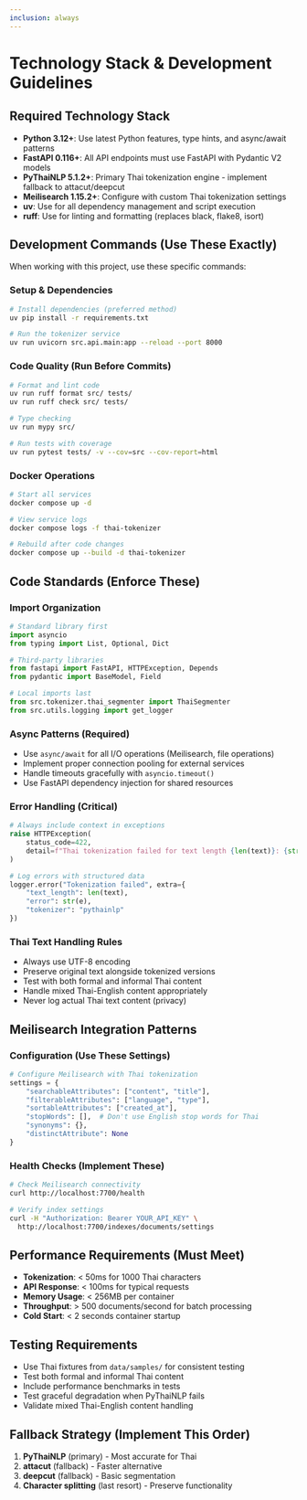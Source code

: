```yaml
---
inclusion: always
---
```


# Technology Stack & Development Guidelines

## Required Technology Stack
- **Python 3.12+**: Use latest Python features, type hints, and async/await patterns
- **FastAPI 0.116+**: All API endpoints must use FastAPI with Pydantic V2 models
- **PyThaiNLP 5.1.2+**: Primary Thai tokenization engine - implement fallback to attacut/deepcut
- **Meilisearch 1.15.2+**: Configure with custom Thai tokenization settings
- **uv**: Use for all dependency management and script execution
- **ruff**: Use for linting and formatting (replaces black, flake8, isort)

## Development Commands (Use These Exactly)
When working with this project, use these specific commands:

### Setup & Dependencies
```bash
# Install dependencies (preferred method)
uv pip install -r requirements.txt

# Run the tokenizer service
uv run uvicorn src.api.main:app --reload --port 8000
```

### Code Quality (Run Before Commits)
```bash
# Format and lint code
uv run ruff format src/ tests/
uv run ruff check src/ tests/

# Type checking
uv run mypy src/

# Run tests with coverage
uv run pytest tests/ -v --cov=src --cov-report=html
```

### Docker Operations
```bash
# Start all services
docker compose up -d

# View service logs
docker compose logs -f thai-tokenizer

# Rebuild after code changes
docker compose up --build -d thai-tokenizer
```

## Code Standards (Enforce These)

### Import Organization
```python
# Standard library first
import asyncio
from typing import List, Optional, Dict

# Third-party libraries
from fastapi import FastAPI, HTTPException, Depends
from pydantic import BaseModel, Field

# Local imports last
from src.tokenizer.thai_segmenter import ThaiSegmenter
from src.utils.logging import get_logger
```

### Async Patterns (Required)
- Use `async/await` for all I/O operations (Meilisearch, file operations)
- Implement proper connection pooling for external services
- Handle timeouts gracefully with `asyncio.timeout()`
- Use FastAPI dependency injection for shared resources

### Error Handling (Critical)
```python
# Always include context in exceptions
raise HTTPException(
    status_code=422,
    detail=f"Thai tokenization failed for text length {len(text)}: {str(e)}"
)

# Log errors with structured data
logger.error("Tokenization failed", extra={
    "text_length": len(text),
    "error": str(e),
    "tokenizer": "pythainlp"
})
```

### Thai Text Handling Rules
- Always use UTF-8 encoding
- Preserve original text alongside tokenized versions
- Test with both formal and informal Thai content
- Handle mixed Thai-English content appropriately
- Never log actual Thai text content (privacy)

## Meilisearch Integration Patterns

### Configuration (Use These Settings)
```python
# Configure Meilisearch with Thai tokenization
settings = {
    "searchableAttributes": ["content", "title"],
    "filterableAttributes": ["language", "type"],
    "sortableAttributes": ["created_at"],
    "stopWords": [],  # Don't use English stop words for Thai
    "synonyms": {},
    "distinctAttribute": None
}
```

### Health Checks (Implement These)
```bash
# Check Meilisearch connectivity
curl http://localhost:7700/health

# Verify index settings
curl -H "Authorization: Bearer YOUR_API_KEY" \
  http://localhost:7700/indexes/documents/settings
```

## Performance Requirements (Must Meet)
- **Tokenization**: < 50ms for 1000 Thai characters
- **API Response**: < 100ms for typical requests  
- **Memory Usage**: < 256MB per container
- **Throughput**: > 500 documents/second for batch processing
- **Cold Start**: < 2 seconds container startup

## Testing Requirements
- Use Thai fixtures from `data/samples/` for consistent testing
- Test both formal and informal Thai content
- Include performance benchmarks in tests
- Test graceful degradation when PyThaiNLP fails
- Validate mixed Thai-English content handling

## Fallback Strategy (Implement This Order)
1. **PyThaiNLP** (primary) - Most accurate for Thai
2. **attacut** (fallback) - Faster alternative
3. **deepcut** (fallback) - Basic segmentation
4. **Character splitting** (last resort) - Preserve functionality